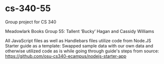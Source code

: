 # cs-340-55
Group project for CS 340

Meadowlark Books
Group 55: Tallent ‘Bucky’ Hagan and Cassidy Williams

All JavaScript files as well as Handlebars files utilize code from Node.JS Starter guide as a template:
  Swapped sample data with our own data and otherwise utilized code as is while going through guide's steps
  from source: https://github.com/osu-cs340-ecampus/nodejs-starter-app

